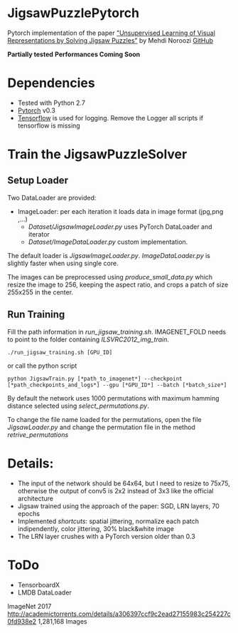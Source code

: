 # JigsawPuzzlePytorch
Pytorch implementation of the paper ["Unsupervised Learning of Visual Representations by Solving Jigsaw Puzzles"](https://arxiv.org/abs/1603.09246) by Mehdi Noroozi [GitHub](https://github.com/MehdiNoroozi/JigsawPuzzleSolver)

**Partially tested**
**Performances Coming Soon**

# Dependencies
- Tested with Python 2.7
- [Pytorch](http://pytorch.org/) v0.3
- [Tensorflow](https://www.tensorflow.org/) is used for logging. 
  Remove the Logger all scripts if tensorflow is missing

# Train the JigsawPuzzleSolver
## Setup Loader
Two DataLoader are provided:
- ImageLoader: per each iteration it loads data in image format (jpg,png ,...)
    - *Dataset/JigsawImageLoader.py* uses PyTorch DataLoader and iterator
    - *Dataset/ImageDataLoader.py* custom implementation.

The default loader is *JigsawImageLoader.py*. *ImageDataLoader.py* is slightly faster when using single core.

The images can be preprocessed using *_produce_small_data.py_* which resize the image to 256, keeping the aspect ratio, and crops a patch of size 255x255 in the center.

## Run Training
Fill the path information in *run_jigsaw_training.sh*. 
IMAGENET_FOLD needs to point to the folder containing *ILSVRC2012_img_train*.

```
./run_jigsaw_training.sh [GPU_ID]
```
or call the python script
```
python JigsawTrain.py [*path_to_imagenet*] --checkpoint [*path_checkpoints_and_logs*] --gpu [*GPU_ID*] --batch [*batch_size*]
```
By default the network uses 1000 permutations with maximum hamming distance selected using *select_permutations.py*.

To change the file name loaded for the permutations, open the file *JigsawLoader.py* and change the permutation file in the method *retrive_permutations*

# Details:
- The input of the network should be 64x64, but I need to resize to 75x75,
  otherwise the output of conv5 is 2x2 instead of 3x3 like the official architecture
- Jigsaw trained using the approach of the paper: SGD, LRN layers, 70 epochs
- Implemented *shortcuts*: spatial jittering, normalize each patch indipendently, color jittering, 30% black&white image
- The LRN layer crushes with a PyTorch version older than 0.3

# ToDo
- TensorboardX
- LMDB DataLoader


ImageNet 2017
http://academictorrents.com/details/a306397ccf9c2ead27155983c254227c0fd938e2
1,281,168 Images

